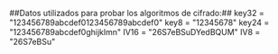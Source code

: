 ##Datos utilizados para probar los algoritmos de cifrado:##
key32 = "123456789abcdef0123456789abcdef0"
key8 = "12345678"
key24 = "123456789abcdef0ghijklmn"
IV16 = "26S7eBSuDYedBQUM"
IV8 = "26S7eBSu"
